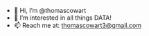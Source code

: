 - 👋 Hi, I’m @thomascowart
- 👀 I’m interested in all things DATA!
- 📫 Reach me at: thomascowart3@gmail.com

<!---
thomascowart/thomascowart is a ✨ special ✨ repository because its `README.md` (this file) appears on your GitHub profile.
You can click the Preview link to take a look at your changes.
--->
